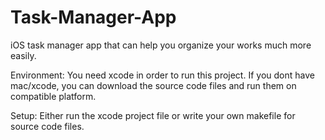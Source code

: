 # Task-Manager-App
iOS task manager app that can help you organize your works much more easily.

Environment:
You need xcode in order to run this project.
If you dont have mac/xcode, you can download the source code files and run them on compatible platform.

Setup:
Either run the xcode project file or write your own makefile for source code files.
